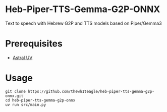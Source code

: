 # Heb-Piper-TTS-Gemma-G2P-ONNX

Text to speech with Hebrew G2P and TTS models based on Piper/Gemma3

# Prerequisites

- [Astral UV](https://docs.astral.sh/uv/getting-started/installation/)

# Usage

```console
git clone https://github.com/thewh1teagle/heb-piper-tts-gemma-g2p-onnx.git
cd heb-piper-tts-gemma-g2p-onnx
uv run src/main.py
```
